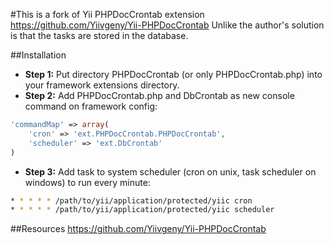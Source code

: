 #This is a fork of Yii PHPDocCrontab extension 
https://github.com/Yiivgeny/Yii-PHPDocCrontab
Unlike the author's solution is that the tasks are stored in the database.

##Installation
- **Step 1:** Put directory PHPDocCrontab (or only PHPDocCrontab.php) into your framework extensions directory.
- **Step 2:** Add PHPDocCrontab.php and DbCrontab as new console command on framework config:

```php
'commandMap' => array(
    'cron' => 'ext.PHPDocCrontab.PHPDocCrontab',
    'scheduler' => 'ext.DbCrontab'
)
```

- **Step 3:**  Add task to system scheduler (cron on unix, task scheduler on windows) to run every minute:

```sh
* * * * * /path/to/yii/application/protected/yiic cron
* * * * * /path/to/yii/application/protected/yiic scheduler
```

##Resources
https://github.com/Yiivgeny/Yii-PHPDocCrontab
